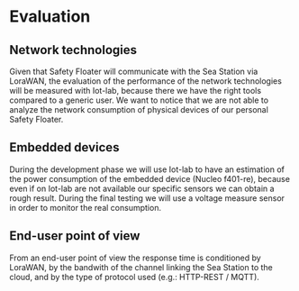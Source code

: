 # Evaluation

## Network technologies
Given that Safety Floater will communicate with the Sea Station via LoraWAN, the evaluation of the performance of the network technologies will be measured with Iot-lab, because there we have the right tools compared to a generic user. We want to notice that we are not able to analyze the network consumption of physical devices of our personal Safety Floater.

## Embedded devices
During the development phase we will use Iot-lab to have an estimation of the power consumption of the embedded device (Nucleo f401-re), because even ìf on Iot-lab are not available our specific sensors we can obtain a rough result. During the final testing we will use a voltage measure sensor in order to monitor the real consumption.

## End-user point of view
From an end-user point of view the response time is conditioned by LoraWAN, by the bandwith of the channel linking the Sea Station to the cloud, and by the type of protocol used (e.g.: HTTP-REST / MQTT).   
